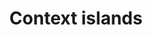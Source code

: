 ---
external_url: projects/journalism/context_islands/context_islands.html
title: Context islands
label: Personal Project
weight : 2
description: When and why did American journalism shift from reporting "just the facts" to providing greater context and explaining what it means?
image: /media/img/projects/context-islands/context-islands.png
og_title: Context islands
og_description: The NYT has the “<a href="http://www.nytimes.com/upshot">Upshot</a>,” WaPo the "<a href="http://www.washingtonpost.com/blogs/monkey-cage/">Monkey Cage</a>," and Bloomberg the “<a href="http://www.bloombergview.com/quicktake">Quicktake</a>. The Economist publishes “<a href="http://www.economist.com/blogs/economist-explains">The Economist Explains</a>” and Slate an “<a href="http://www.slate.com/articles/news_and_politics/explainer.html">Explainer</a>” column. Then there are a whole host of pubs entirely dedicated to the "explanatory" endeavor – <a href="http://www.syriadeeply.org/">Syria Deeply</a>, <a href="http://fivethirtyeight.com/">FiveThirtyEight</a>, and <a href="https://decorrespondent.nl/en">De Correspondent</a>, just to name a few. When and why did this shift toward greater context begin?
og_image: /media/img/projects/context-islands/context-islands.png
og_type: website
category: journalism
---